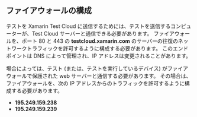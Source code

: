 ## <a name="firewall-configuration"></a>ファイアウォールの構成

テストを Xamarin Test Cloud に送信するためには、テストを送信するコンピューターが、Test Cloud サーバーと通信できる必要があります。 ファイアウォールを、ポート 80 と 443 の **testcloud.xamarin.com** のサーバーの往復のネットワークトラフィックを許可するように構成する必要があります。 このエンドポイントは DNS によって管理され、IP アドレスは変更されることがあります。 

場合によっては、テスト (または、テストを実行しているデバイス) がファイアウォールで保護された web サーバーと通信する必要があります。 その場合は、ファイアウォールを、次の IP アドレスからのトラフィックを許可するように構成する必要があります。

* **195.249.159.238**
* **195.249.159.239**
